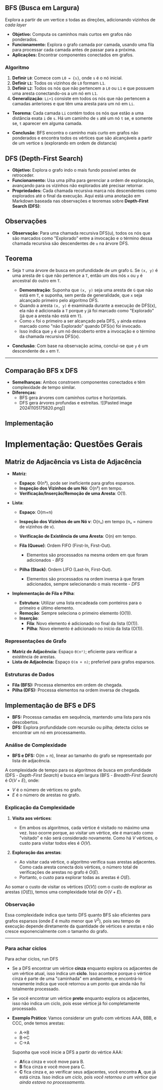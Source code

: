 ## BFS (Busca em Largura)

Explora a partir de um vertice *s* todas as direções, adicionando vizinhos de *cada layer* 
- **Objetivo:** Computa os caminhos mais curtos em grafos não ponderados.
- **Funcionamento:** Explora o grafo camada por camada, usando uma fila para processar cada camada antes de passar para a próxima.
- **Aplicações:** Encontrar componentes conectados em grafos.
### Algoritmo
1. **Definir `L0`**: Comece com `L0 = {s}`, onde `s` é o nó inicial.
2. **Definir `L1`**: Todos os vizinhos de `L0` formam `L1`.
3. **Definir `L2`**: Todos os nós que não pertencem a `L0` ou `L1` e que possuem uma aresta conectando-os a um nó em `L1`.
4. **Generalização**: `Li+1` consiste em todos os nós que não pertencem a camadas anteriores e que têm uma aresta para um nó em `Li`.

- **Teorema**: Cada camada `Li` contém todos os nós que estão a uma distância exata `i` de `s`. Há um caminho de `s` até um nó `t` se, e somente se, `t` aparecer em alguma camada.

- **Conclusão**: BFS encontra o caminho mais curto em grafos não ponderados e encontra todos os vértices que são alcançáveis a partir de um vertice s (explorando em ordem de distancia)


## DFS (Depth-First Search)
- **Objetivo:** Explora o grafo indo o mais fundo possível antes de retroceder.
- **Funcionamento:** Usa uma pilha para gerenciar a ordem de exploração, avançando para os vizinhos não explorados até precisar retornar.
- **Propriedades:** Cada chamada recursiva marca nós descendentes como explorados até o final da execução.
Aqui está uma anotação em Markdown baseada nas observações e teoremas sobre **Depth-First Search (DFS)**:

## Observações
- **Observação**: Para uma chamada recursiva DFS(u), todos os nós que são marcados como "Explorado" entre a invocação e o término dessa chamada recursiva são descendentes de `u` na árvore DFS.

## Teorema
- Seja `T` uma árvore de busca em profundidade de um grafo `G`. Se `(x, y)` é uma aresta de `G` que não pertence a `T`, então um dos nós `x` ou `y` é ancestral do outro em `T`.

    - **Demonstração**: Suponha que `(x, y)` seja uma aresta de `G` que não está em `T`, e suponha, sem perda de generalidade, que `x` seja alcançado primeiro pelo algoritmo DFS.
    - Quando a aresta `(x, y)` é examinada durante a execução de DFS(x), ela não é adicionada a `T` porque `y` já foi marcado como "Explorado" (já que a aresta não está em `T`).
    - Como `x` foi o primeiro a ser alcançado pela DFS, `y` ainda estava marcado como "não Explorado" quando DFS(x) foi invocado.
    - Isso indica que `y` é um nó descoberto entre a invocação e o término da chamada recursiva DFS(x).

- **Conclusão**: Com base na observação acima, conclui-se que `y` é um descendente de `x` em `T`.

---

## Comparação BFS x DFS
- **Semelhanças:** Ambos constroem componentes conectados e têm complexidade de tempo similar.
- **Diferenças:** 
  - BFS gera árvores com caminhos curtos e horizontais.
  - DFS gera árvores profundas e estreitas.
![[Pasted image 20241105175820.png]]


## Implementação
# Implementação: Questões Gerais

## Matriz de Adjacência vs Lista de Adjacência
- **Matriz**:
  - **Espaço**: Θ(n²), pode ser ineficiente para grafos esparsos.
  - **Inspeção dos Vizinhos de um Nó**: O(n²) em tempo.
  - **Verificação/Inserção/Remoção de uma Aresta**: O(1).

- **Lista**:
  - **Espaço**: O(m+n)
  - **Inspeção dos Vizinhos de um Nó v**: O(nᵥ) em tempo (nᵥ = número de vizinhos de v).
  - **Verificação de Existência de uma Aresta**: O(n) em tempo.


  - **Fila (Queue)**: Ordem FIFO (First-In, First-Out).
    - Elementos são processados na mesma ordem em que foram adicionados - *BFS*
  - **Pilha (Stack)**: Ordem LIFO (Last-In, First-Out).
    - Elementos são processados na ordem inversa à que foram adicionados, sempre selecionando o mais recente - *DFS*

- **Implementação de Fila e Pilha**:
  - **Estrutura**: Utilizar uma lista encadeada com ponteiros para o primeiro e último elemento.
  - **Remoção**: Sempre seleciona o primeiro elemento (O(1)).
  - **Inserção**:
    - **Fila**: Novo elemento é adicionado no final da lista (O(1)).
    - **Pilha**: Novo elemento é adicionado no início da lista (O(1)).

### Representações de Grafo
- **Matriz de Adjacência:** Espaço `Θ(n²)`; eficiente para verificar a existência de arestas.
- **Lista de Adjacência:** Espaço `O(m + n)`; preferível para grafos esparsos.

### Estruturas de Dados
- **Fila (BFS):** Processa elementos em ordem de chegada.
- **Pilha (DFS):** Processa elementos na ordem inversa de chegada.

## Implementação de BFS e DFS
- **BFS:** Processa camadas em sequência, mantendo uma lista para nós descobertos.
- **DFS:** Explora profundidade com recursão ou pilha; detecta ciclos se encontrar um nó em processamento.

### Análise de Complexidade
- **BFS e DFS:** O(m + n), linear ao tamanho do grafo se representado por lista de adjacência.

A complexidade de tempo para os algoritmos de busca em profundidade (DFS - *Depth-First Search*) e busca em largura (BFS - *Breadth-First Search*) é $O(V + E)$, onde:

- $V$ é o número de vértices no grafo.
- $E$ é o número de arestas no grafo.

### Explicação da Complexidade

1. **Visita aos vértices**:
   - Em ambos os algoritmos, cada vértice é visitado no máximo uma vez. Isso ocorre porque, ao visitar um vértice, ele é marcado como "visitado" e não será considerado novamente. Como há $V$ vértices, o custo para visitar todos eles é $O(V)$.

2. **Exploração das arestas**:
   - Ao visitar cada vértice, o algoritmo verifica suas arestas adjacentes. Como cada aresta conecta dois vértices, o número total de verificações de arestas no grafo é $O(E)$.
   - Portanto, o custo para explorar todas as arestas é $O(E)$.

Ao somar o custo de visitar os vértices ($O(V)$) com o custo de explorar as arestas ($O(E)$), temos uma complexidade total de $O(V + E)$.

### Observação

Essa complexidade indica que tanto DFS quanto BFS são eficientes para grafos esparsos (onde $E$ é muito menor que $V^2$), pois seu tempo de execução depende diretamente da quantidade de vértices e arestas e não cresce exponencialmente com o tamanho do grafo.

---

### Para achar ciclos
Para achar ciclos, run DFS
- Se a DFS encontrar um vértice **cinza** enquanto explora os adjacentes de um vértice atual, isso indica um **ciclo**. Isso acontece porque o vértice cinza é parte de uma "caminhada" em andamento, e encontrá-lo novamente indica que você retornou a um ponto que ainda não foi totalmente processado.
- Se você encontrar um vértice **preto** enquanto explora os adjacentes, isso não indica um ciclo, pois esse vértice já foi completamente processado.
- **Exemplo Prático**: Vamos considerar um grafo com vértices AAA, BBB, e CCC, onde temos arestas:
    
    - A→B
    - B→C
    - C→A
    
    Suponha que você inicie a DFS a partir do vértice AAA:
    
    - **A**fica cinza e você move para B.
    - **B** fica cinza e você move para C.
    - **C** fica cinza e, ao verificar seus adjacentes, você encontra **A**, que já está cinza. Isso indica um *ciclo*, pois *você retornou a um vértice que ainda estava no processamento.*
